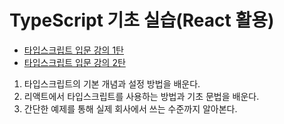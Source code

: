 # TypeScript 기초 실습(React 활용)

- [타입스크립트 입문 강의 1탄](https://www.youtube.com/watch?v=GHHUjITelsA)
- [타입스크립트 입문 강의 2탄](https://www.youtube.com/watch?v=V9XLst8UEtk)

1. 타입스크립트의 기본 개념과 설정 방법을 배운다.
2. 리액트에서 타입스크립트를 사용하는 방법과 기초 문법을 배운다.
3. 간단한 예제를 통해 실제 회사에서 쓰는 수준까지 알아본다.
